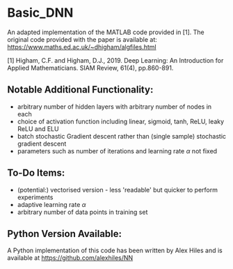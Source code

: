 # Basic_DNN
An adapted implementation of the MATLAB code provided in [1]. The original code provided with the paper is available at: https://www.maths.ed.ac.uk/~dhigham/algfiles.html

[1] Higham, C.F. and Higham, D.J., 2019. Deep Learning: An Introduction for Applied Mathematicians. SIAM Review, 61(4), pp.860-891.


## Notable Additional Functionality:
* arbitrary number of hidden layers with arbitrary number of nodes in each
* choice of activation function including linear, sigmoid, tanh, ReLU, leaky ReLU and ELU
* batch stochastic Gradient descent rather than (single sample) stochastic gradient descent
* parameters such as number of iterations and learning rate $\alpha$ not fixed

## To-Do Items:
* (potential:) vectorised version - less 'readable' but quicker to perform experiments
* adaptive learning rate $\alpha$
* arbitrary number of data points in training set

## Python Version Available:
A Python implementation of this code has been written by Alex Hiles and is available at https://github.com/alexhiles/NN

